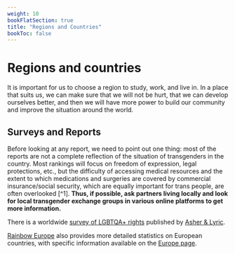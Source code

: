 ```yaml
---
weight: 10
bookFlatSection: true
title: "Regions and Countries"
bookToc: false
---
```


# Regions and countries

It is important for us to choose a region to study, work, and live in. In a place that suits us, we can make sure that we will not be hurt, that we can develop ourselves better, and then we will have more power to build our community and improve the situation around the world.

## Surveys and Reports

Before looking at any report, we need to point out one thing: most of the reports are not a complete reflection of the situation of transgenders in the country. Most rankings will focus on freedom of expression, legal protections, etc., but the difficulty of accessing medical resources and the extent to which medications and surgeries are covered by commercial insurance/social security, which are equally important for trans people, are often overlooked [^1]. **Thus, if possible, ask partners living locally and look for local transgender exchange groups in various online platforms to get more information.**

There is a worldwide [survey of LGBTQA+ rights](https://www.asherfergusson.com/lgbtq-travel-safety/) published by [Asher & Lyric](https://www.asherfergusson.com/).

[Rainbow Europe](https://www.rainbow-europe.org/) also provides more detailed statistics on European countries, with specific information available on the [Europe page](../../docs/countries/Europe/).